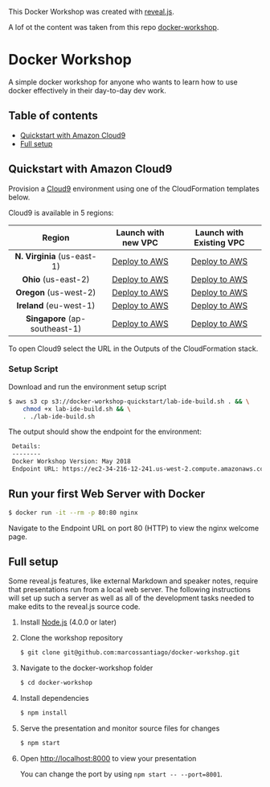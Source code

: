 This Docker Workshop was created with [reveal.js](https://github.com/hakimel/reveal.js).

A lof ot the content was taken from this repo [docker-workshop](https://github.com/gvilarino/docker-workshop).

# Docker Workshop

A simple docker workshop for anyone who wants to learn how to use docker effectively in their day-to-day dev work.

## Table of contents

- [Quickstart with Amazon Cloud9](#Quickstart-with-Amazon-Cloud9)
- [Full setup](#full-setup)

## Quickstart with Amazon Cloud9

Provision a [Cloud9](https://aws.amazon.com/cloud9/) environment using one of the CloudFormation templates below.

Cloud9 is available in 5 regions:

| Region | Launch with new VPC | Launch with Existing VPC |
|:------:|:-------------------:|:------------------------:|
| **N. Virginia** (us-east-1) | [Deploy to AWS](https://console.aws.amazon.com/cloudformation/home#/stacks/create/review?region=us-east-1&stackName=Cloud9-DockerWorkshop-201805&templateURL=https://s3-eu-west-1.amazonaws.com/docker-workshop-quickstart/lab-ide-vpc.template.yml) | [Deploy to AWS](https://console.aws.amazon.com/cloudformation/home#/stacks/create/review?region=us-east-1&stackName=Cloud9-DockerWorkshop-201805&templateURL=https://s3-eu-west-1.amazonaws.com/docker-workshop-quickstart/lab-ide-novpc.template.yml)  |
| **Ohio** (us-east-2) | [Deploy to AWS](https://console.aws.amazon.com/cloudformation/home#/stacks/create/review?region=us-east-2&stackName=Cloud9-DockerWorkshop-201805&templateURL=https://s3-eu-west-1.amazonaws.com/docker-workshop-quickstart/lab-ide-vpc.template.yml) | [Deploy to AWS](https://console.aws.amazon.com/cloudformation/home#/stacks/create/review?region=us-east-2&stackName=Cloud9-DockerWorkshop-201805&templateURL=https://s3-eu-west-1.amazonaws.com/docker-workshop-quickstart/lab-ide-novpc.template.yml)
| **Oregon** (us-west-2) | [Deploy to AWS](https://console.aws.amazon.com/cloudformation/home#/stacks/create/review?region=us-west-2&stackName=Cloud9-DockerWorkshop-201805&templateURL=https://s3-eu-west-1.amazonaws.com/docker-workshop-quickstart/lab-ide-vpc.template.yml) | [Deploy to AWS](https://console.aws.amazon.com/cloudformation/home#/stacks/create/review?region=us-west-2&stackName=Cloud9-DockerWorkshop-201805&templateURL=https://s3-eu-west-1.amazonaws.com/docker-workshop-quickstart/lab-ide-novpc.template.yml)
| **Ireland** (eu-west-1) | [Deploy to AWS](https://console.aws.amazon.com/cloudformation/home#/stacks/create/review?region=eu-west-1&stackName=Cloud9-DockerWorkshop-201805&templateURL=https://s3-eu-west-1.amazonaws.com/docker-workshop-quickstart/lab-ide-vpc.template.yml) | [Deploy to AWS](https://console.aws.amazon.com/cloudformation/home#/stacks/create/review?region=eu-west-1&stackName=Cloud9-DockerWorkshop-201805&templateURL=https://s3-eu-west-1.amazonaws.com/docker-workshop-quickstart/lab-ide-novpc.template.yml)
| **Singapore** (ap-southeast-1) | [Deploy to AWS](https://console.aws.amazon.com/cloudformation/home#/stacks/create/review?region=ap-southeast-1&stackName=Cloud9-DockerWorkshop-201805&templateURL=https://s3-eu-west-1.amazonaws.com/docker-workshop-quickstart/lab-ide-vpc.template.yml) | [Deploy to AWS](https://console.aws.amazon.com/cloudformation/home#/stacks/create/review?region=ap-southeast-1&stackName=Cloud9-DockerWorkshop-201805&templateURL=https://s3-eu-west-1.amazonaws.com/docker-workshop-quickstart/lab-ide-novpc.template.yml)

To open Cloud9 select the URL in the Outputs of the CloudFormation stack.

### Setup Script

Download and run the environment setup script

```bash
$ aws s3 cp s3://docker-workshop-quickstart/lab-ide-build.sh . && \
    chmod +x lab-ide-build.sh && \
    . ./lab-ide-build.sh
```

The output should show the endpoint for the environment:

```bash
 Details:
 --------
 Docker Workshop Version: May 2018
 Endpoint URL: https://ec2-34-216-12-241.us-west-2.compute.amazonaws.com
```

## Run your first Web Server with Docker

```bash
$ docker run -it --rm -p 80:80 nginx
```

Navigate to the Endpoint URL on port 80 (HTTP) to view the nginx welcome page.

## Full setup

Some reveal.js features, like external Markdown and speaker notes, require that presentations run from a local web server. The following instructions will set up such a server as well as all of the development tasks needed to make edits to the reveal.js source code.

1. Install [Node.js](http://nodejs.org/) (4.0.0 or later)

1. Clone the workshop repository
   ```sh
   $ git clone git@github.com:marcossantiago/docker-workshop.git
   ```

1. Navigate to the docker-workshop folder
   ```sh
   $ cd docker-workshop
   ```

1. Install dependencies
   ```sh
   $ npm install
   ```

1. Serve the presentation and monitor source files for changes
   ```sh
   $ npm start
   ```

1. Open <http://localhost:8000> to view your presentation

   You can change the port by using `npm start -- --port=8001`.